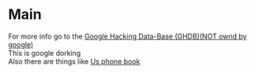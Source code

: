 # Main
For more info go to the [Google Hacking Data-Base (GHDB)(NOT ownd by google)](https://www.exploit-db.com/google-hacking-database) <br />
This is google dorking <br />
Also there are things like [Us phone book](https://usphonebook.com) <br />

